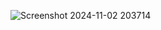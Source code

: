 ![Screenshot 2024-11-02 203714](https://github.com/user-attachments/assets/113d5598-66cf-489f-ac4b-4093d314f54b)
